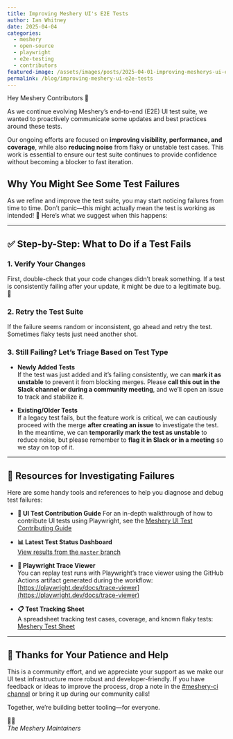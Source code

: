 ```yaml
---
title: Improving Meshery UI's E2E Tests
author: Ian Whitney
date: 2025-04-04
categories: 
  - meshery
  - open-source
  - playwright
  - e2e-testing
  - contributors
featured-image: /assets/images/posts/2025-04-01-improving-mesherys-ui-e2e-tests/6-02.png
permalink: /blog/improving-meshery-ui-e2e-tests
---
```


Hey Meshery Contributors 👋

As we continue evolving Meshery’s end-to-end (E2E) UI test suite, we wanted to proactively communicate some updates and best practices around these tests.

Our ongoing efforts are focused on **improving visibility, performance, and coverage**, while also **reducing noise** from flaky or unstable test cases. This work is essential to ensure our test suite continues to provide confidence without becoming a blocker to fast iteration.

## Why You Might See Some Test Failures

As we refine and improve the test suite, you may start noticing failures from time to time. Don’t panic—this might actually mean the test is working as intended! 🎉 Here’s what we suggest when this happens:

---

## ✅ Step-by-Step: What to Do if a Test Fails

### 1. Verify Your Changes  
First, double-check that your code changes didn’t break something. If a test is consistently failing after your update, it might be due to a legitimate bug. 🐛 

### 2. Retry the Test Suite  
If the failure seems random or inconsistent, go ahead and retry the test. Sometimes flaky tests just need another shot.

### 3. Still Failing? Let’s Triage Based on Test Type

- **Newly Added Tests**  
  If the test was just added and it’s failing consistently, we can **mark it as unstable** to prevent it from blocking merges. Please **call this out in the Slack channel or during a community meeting**, and we’ll open an issue to track and stabilize it.

- **Existing/Older Tests**  
  If a legacy test fails, but the feature work is critical, we can cautiously proceed with the merge **after creating an issue** to investigate the test.  
  In the meantime, we can **temporarily mark the test as unstable** to reduce noise, but please remember to **flag it in Slack or in a meeting** so we stay on top of it.

---

## 🧰 Resources for Investigating Failures

Here are some handy tools and references to help you diagnose and debug test failures:

- **📖 UI Test Contribution Guide**
For an in-depth walkthrough of how to contribute UI tests using Playwright, see the [Meshery UI Test Contributing Guide](https://docs.meshery.io/project/contributing/contributing-ui-tests)

- **📊 Latest Test Status Dashboard**  
  [View results from the `master` branch](https://docs.meshery.io/project/contributing/test-status)

- **🎥 Playwright Trace Viewer**  
  You can replay test runs with Playwright’s trace viewer using the GitHub Actions artifact generated during the workflow:  
  [https://playwright.dev/docs/trace-viewer](https://playwright.dev/docs/trace-viewer)

- **📋 Test Tracking Sheet**  
  A spreadsheet tracking test cases, coverage, and known flaky tests:  
  [Meshery Test Sheet](https://docs.google.com/spreadsheets/d/13Ir4gfaKoAX9r8qYjAFFl_U9ntke4X5ndREY1T7bnVs/edit#gid=838298230)

---

## 👏 Thanks for Your Patience and Help

This is a community effort, and we appreciate your support as we make our UI test infrastructure more robust and developer-friendly. If you have feedback or ideas to improve the process, drop a note in the [#meshery-ci channel](https://slack.layer5.io) or bring it up during our community calls!

Together, we’re building better tooling—for everyone.

🧪💚  
*The Meshery Maintainers*
